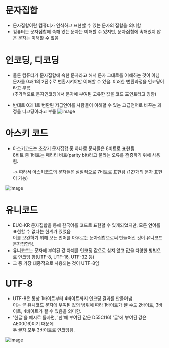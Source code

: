 # 문자집합
- 문자집합이란 컴퓨터가 인식하고 표현할 수 있는 문자의 집합을 의미함
- 컴퓨터는 문자집합에 속해 있는 문자는 이해할 수 있지만, 문자집합에 속해있지 않은 문자는 이해할 수 없음

# 인코딩, 디코딩
- 물론 컴퓨터가 문자집합에 속한 문자라고 해서 문자 그대로를 이해하는 것이 아님 <br>
  문자를 0과 1의 2진수로 변환시켜야만 이해할 수 있음. 이러한 변환과정을 인코딩이라고 부름 <br>
  (추가적으로 문자인코딩에서 문자에 부여된 고유한 값을 코드 포인트라고 칭함)

- 반대로 0과 1로 변환된 저급언어를 사람들이 이해할 수 있는 고급언어로 바꾸는 과정을 디코딩이라고 부름
![image](https://github.com/user-attachments/assets/7b35623f-4d29-494a-b572-f8c140deb207)

# 아스키 코드
- 아스키코드는 초창기 문자집합 중 하나로 문자들은 8비트로 표현됨. <br>
  8비트 중 1비트는 패리티 비트(parity bit)라고 불리는 오류를 검증하기 위해 사용됨. <br>
  
  -> 따라서 아스키코드의 문자들은 실질적으로 7비트로 표현됨 (127개의 문자 표현이 가능)
  
![image](https://github.com/user-attachments/assets/dcdaaf92-7557-4a19-a740-f1f0ae03ec78)

# 유니코드
- EUC-KR 문자집합을 통해 한국어를 코드로 표현할 수 있게되었지만, 모든 언어를 표현할 수 없다는 한계가 있었음 <br>
  이를 보완하기 위해 모든 언어를 아우르는 문자집합으로써 만들어진 것이 유니코드 문자집합임.
- 유니코드는 문자에 부여된 값 자체를 인코딩 값으로 삼지 않고 값을 다양한 방법으로 인코딩 함(UTF-8, UTF-16, UTF-32 등)
- 그 중 가장 대중적으로 사용되는 것이 UTF-8임

# UTF-8
- UTF-8은 통상 1바이트부터 4바이트까지 인코딩 결과를 만들어냄. <br>
  이는 곧 유니코드 문자에 부여된 값의 범위에 따라 1바이트가 될 수도 2바이트, 3바이트, 4바이트가 될 수 있음을 의미함.
- '한글'을 예시로 들자면, '한'에 부여된 값은 D55C(16) '글'에 부여된 값은 AE00(16)이기 때문에 <br>
   두 글자 모두 3바이트로 인코딩됨.
  
![image](https://github.com/user-attachments/assets/4b197aaa-ddc2-4788-85e5-72dd06a7e7fe)





